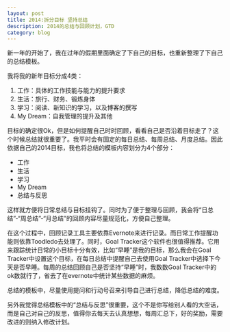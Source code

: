 ```yaml
---
layout: post
title: 2014:拆分目标 坚持总结
description: 2014的总结与回顾计划，GTD
category: blog
---
```

新一年的开始了，我在过年的假期里面确定了下自己的目标，也重新整理了下自己的总结模板。

我将我的新年目标分成4类：

1. 工作：具体的工作技能与能力的提升要求
2. 生活：旅行、财务、锻炼身体
3. 学习：阅读、新知识的学习，以及博客的撰写
4. My Dream：自我管理的提升及其他

目标的确定很Ok，但是如何提醒自己时时回顾，看看自己是否沿着目标走了？这个时候总结就很重要了。我平时会有固定的每日总结、每周总结、月度总结。因此依据自己的2014目标，我也将总结的模板内容划分为4个部分：

 - 工作
 - 生活
 - 学习
 - My Dream
 - 总结与反思

这样就方便将日常总结与目标挂钩了。同时为了便于整理与回顾，我会将“日总结”-“周总结”-“月总结”的回顾内容尽量规范化，方便自己整理。

在这个过程中，回顾记录工具主要依靠Evernote来进行记录。而日常工作提醒功能则依靠Toodledo去处理了。同时，Goal Tracker这个软件也很值得推荐。它用来跟踪统计日常的小目标十分有效，比如“早睡”是我的目标，那么我会在Goal Tracker中设置这个目标，在每日总结中提醒自己去使用Goal Tracker中选择下今天是否早睡。每周的总结回顾自己是否坚持“早睡”时，我数数Goal Tracker中的ok数就行了，省去了在evernote中统计某些数据的麻烦。

总结的模板中，尽量使用提问和行动号召来引导自己进行总结，降低总结的难度。

另外我觉得总结模板中的“总结与反思”很重要，这个不是你写给别人看的大空话，而是自己对自己的反思，值得你去每天去认真想想，每周汇总下，好的奖励，需要改进的则纳入修改计划。


[It'web]:    http://itweb.me  "It’web"
